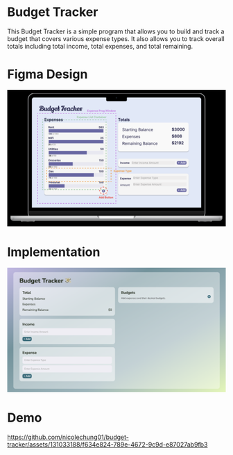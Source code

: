 # Budget Tracker
This Budget Tracker is a simple program that allows you to build and track a budget that covers various expense types.
It also allows you to track overall totals including total income, total expenses, and total remaining.

# Figma Design
![](/assets./figma.png)

# Implementation
![](/assets./interface.png)

# Demo
https://github.com/nicolechung01/budget-tracker/assets/131033188/f634e824-789e-4672-9c9d-e87027ab9fb3


